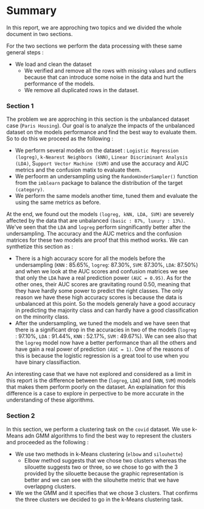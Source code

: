 # Summary

In this report, we are approching two topics and we divided the whole document in two sections.

For the two sections we perform the data processing with these same general steps :
- We load and clean the dataset
    - We verified and remove all the rows with missing values and outliers because that can introduce some noise in the data and hurt the performance of the models.
    - We remove all duplicated rows in the dataset.

### **Section 1**

The problem we are approching in this section is the unbalanced dataset case (`Paris Housing`). Our goal is to analyze the impacts of the unbalanced dataset on the models performance and find the best way to evaluate them. So to do this we proceed as the following :
- We perform several models on the dataset : `Logistic Regression (logreg)`, `k-Nearest Neighbors (kNN)`, `Linear Discriminant Analysis (LDA)`, S`upport Vector Machine (SVM)` and use the accuracy and AUC metrics and the confusion matix to evaluate them.
- We perfoorm an undersampling using the `RandomUnderSampler()` function from the `imblearn` package to balance the distribution of the target `(category)`.
- We perform the same models another time, tuned them  and evaluate the using the same metrics as before.

At the end, we found out the models `(logreg, kNN, LDA, SVM)` are severely affected by the data that are unbalanced `(basic : 87%, luxury : 13%)`. We've seen that the `LDA` and `logreg` perform singnificantly better after the undersampling. The accuracy and the AUC metrics and the confusion matrices for these two models are proof that this method works. We can synthetize this section as :
- There is a high accuracy score for all the models before the undersampling (`KNN` : 85.65%, `logreg`: 87.30%, `SVM`: 87.30%, `LDA`: 87.50%) and when we look at the AUC scores and confusion matrices we see that only the `LDA` have a real prediction power `(AUC = 0.95)`. As for the other ones, their AUC scores are gravitating round 0.50, meaning that they have hardly some power to predict the right classes. The only reason we have these high accuracy scores is because the data is unbalanced at this point. So the models generaly have a good accuracy in predicting the majority class and can hardly have a good classification on the minority class.
- After the undersampling, we tuned the models and we have seen that there is a significant drop in the accuracies in two of the models (`logreg` : 97.10%, `LDA` : 91.44%, `KNN` : 52.17%, `SVM` : 49.67%). We can see also that the `logreg` model now have a better performance than all the others and have gain a real power of prediction `(AUC = 1)`.  One of the reasons of this is because the logistic regression is a great tool to use when you have binary classifiaction.

An interesting case that we have not explored and considered as a limit in this report is the difference between the (`logreg`, `LDA`) and (`kNN`, `SVM`) models that makes them perform poorly on the dataset. An explaination for this difference is a case to explore in perpective to be more accurate in the understanding of these algorithms.

### **Section 2**
In this section, we perform a clustering task on the `covid` dataset. We use k-Means adn GMM algorithms to find the best way to represent the clusters and proceeded as the following : 
- We use two methods in k-Means clustering (`elbow` and `silouhette`)
    - Elbow method suggests that we chose two clusters  whereas the silouette suggests two or three, so we chose to go with the 3 provided by the silouette because the graphic representation is better and we can see with the silouhette metric that we have overlappng clusters.
- We we the GMM and it specifies that we chose 3 clusters. That confirms the three clusters we decided to go in the k-Means clustering task. 

 
